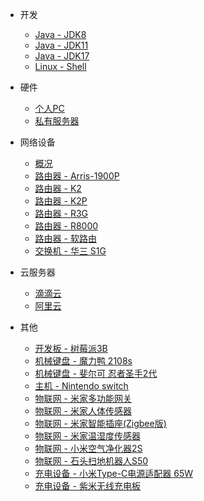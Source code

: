 - 开发

  - [Java - JDK8](dev/java/jdk8.md)
  - [Java - JDK11](dev/java/jdk11.md)
  - [Java - JDK17](dev/java/jdk17.md)
  - [Linux - Shell](dev/linux/shell.md)

- 硬件

  - [个人PC](hardware/pc.md)
  - [私有服务器](hardware/home-server.md)

- 网络设备

  - [概况](net/summary.md)
  - [路由器 - Arris-1900P](net/router/Arris-1900P.md)
  - [路由器 - K2](net/router/K2.md)
  - [路由器 - K2P](net/router/K2P.md)
  - [路由器 - R3G](net/router/R3G.md)
  - [路由器 - R8000](net/router/R8000.md)
  - [路由器 - 软路由](net/router/soft-router.md)
  - [交换机 - 华三 S1G](net/switch/H3C-magic-s1g.md)

- 云服务器

  - [滴滴云](server/didi-cloud.md)
  - [阿里云](server/aliyun-light.md)

- 其他

  - [开发板 - 树莓派3B](other/development-board/raspberry-pi-3B.md)
  - [机械键盘 - 魔力鸭 2108s](other/keyboard/ducky-2108s.md)
  - [机械键盘 - 斐尔可 忍者圣手2代](other/keyboard/filco-majestouch-convertible-2.md)
  - [主机 - Nintendo switch](other/console/nintendo-switch.md)
  - [物联网 - 米家多功能网关](other/iot/mi-gateway-(2nd).md)
  - [物联网 - 米家人体传感器](other/iot/mi-body-sensor.md)
  - [物联网 - 米家智能插座(Zigbee版)](other/iot/mi-smart-switch.md)
  - [物联网 - 米家温湿度传感器](other/iot/mi-temperature-humidity-sensor.md)
  - [物联网 - 小米空气净化器2S](other/iot/mi-air-purifier-2s.md)
  - [物联网 - 石头扫地机器人S50](other/iot/mi-rock-sweeping-robot-S50.md)
  - [充电设备 - 小米Type-C电源适配器 65W](other/charger/mi-typec-power-charger.md)
  - [充电设备 - 紫米无线充电板](other/charger/zmi-wireless-chareger.md)

<footer id="mb-footer"></footer>
